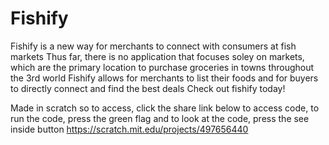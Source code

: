 # Fishify
Fishify is a new way for merchants to connect with consumers at fish markets
Thus far, there is no application that focuses soley on markets, which are the primary location to purchase groceries in towns throughout the 3rd world 
Fishify allows for merchants to list their foods and for buyers to directly connect and find the best deals
Check out fishify today!

Made in scratch so to access, click the share link below to access code, to run the code, press the green flag and to look at the code, press the see inside button
https://scratch.mit.edu/projects/497656440
